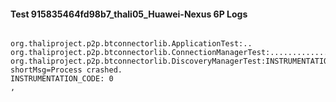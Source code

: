 #### Test 915835464fd98b7_thali05_Huawei-Nexus 6P Logs


```

org.thaliproject.p2p.btconnectorlib.ApplicationTest:..
org.thaliproject.p2p.btconnectorlib.ConnectionManagerTest:..........................
org.thaliproject.p2p.btconnectorlib.DiscoveryManagerTest:INSTRUMENTATION_RESULT: shortMsg=Process crashed.
INSTRUMENTATION_CODE: 0
,
```
